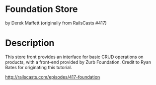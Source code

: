 # Foundation Store

by Derek Maffett (originally from RailsCasts #417)

# Description

This store front provides an interface for basic CRUD operations on
products, with a front-end provided by Zurb Foundation. Credit to Ryan
Bates for originating this tutorial.

http://railscasts.com/episodes/417-foundation
